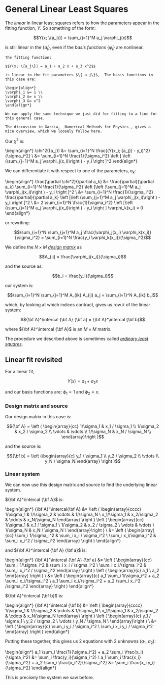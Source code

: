 # General Linear Least Squares

The _linear_ in linear least squares refers to how the parameters
appear in the fitting function, $Y$.  So something of the form:

$$Y(x; \{a_j\}) = \sum_{j=1}^M a_j \varphi_j(x)$$

is still linear in the $\{a_j\}$, even if the _basis functions_
$\{\varphi_j\}$ are nonlinear.


```{admonition} Example
The fitting function:

$$Y(x; \{a_j\}) = a_1 + a_2 x + a_3 x^2$$

is linear in the fit parameters $\{ a_j\}$,  The basis functions in this case are:

\begin{align*}
\varphi_1 &= 1 \\
\varphi_2 &= x \\
\varphi_3 &= x^2
\end{align*}

We can apply the same technique we just did for fitting to a line for this general case.
```


```{admonition} Reference
The discussion in Garcia, _Numerical Methods for Physics_, gives a nice overview, which we loosely follow here.
```

Our $\chi^2$ is:

\begin{align*}
\chi^2(\{a_j\}) &= \sum_{i=1}^N \frac{(Y(x_i; \{a_j\}) - y_i)^2}{\sigma_i^2} \\
    &= \sum_{i=1}^N \frac{1}{\sigma_i^2} \left [
          \left (\sum_{j=1}^M a_j \varphi_j(x_i)\right ) - y_i \right ]^2
\end{align*}

We can differentiate it with respect to one of the parameters, $a_k$:

\begin{align*}
\frac{\partial \chi^2}{\partial a_k}
    &= \frac{\partial}{\partial a_k}
          \sum_{i=1}^N \frac{1}{\sigma_i^2} \left [\left (\sum_{j=1}^M a_j \varphi_j(x_i)\right ) - y_i \right ]^2 \\
    &= \sum_{i=1}^N \frac{1}{\sigma_i^2}
          \frac{\partial}{\partial a_k} \left [\left (\sum_{j=1}^M a_j \varphi_j(x_i)\right ) - y_i \right ]^2 \\
    &= 2 \sum_{i=1}^N \frac{1}{\sigma_i^2} \left [\left (\sum_{j=1}^M a_j \varphi_j(x_i)\right ) - y_i \right ] \varphi_k(x_i) = 0
\end{align*}

or rewriting:

$$\sum_{i=1}^N \sum_{j=1}^M a_j \frac{\varphi_j(x_i) \varphi_k(x_i)}{\sigma_i^2} =
   \sum_{i=1}^N \frac{y_i \varphi_k(x_i)}{\sigma_i^2}$$

We define the $N\times M$ [_design matrix_](https://en.wikipedia.org/wiki/Design_matrix) as

$$A_{ij} = \frac{\varphi_j(x_i)}{\sigma_i}$$

and the source as:

$$b_i = \frac{y_i}{\sigma_i}$$

our system is:

$$\sum_{i=1}^N \sum_{j=1}^M A_{ik} A_{ij} a_j = \sum_{i=1}^N A_{ik} b_i$$

which, by looking at which indices contract, gives us row $k$ of the linear system:

$${\bf A}^\intercal {\bf A} {\bf a} = {\bf A}^\intercal {\bf b}$$

where ${\bf A}^\intercal {\bf A}$ is an $M\times M$ matrix.

The procedure we described above is sometimes called [_ordinary least
squares_](https://en.wikipedia.org/wiki/Ordinary_least_squares).


## Linear fit revisited

For a linear fit,

$$Y(x) = a_1 + a_2 x$$

and our basis functions are: $\phi_1 = 1$ and $\phi_2 = x$.

### Design matrix and source

Our design matrix in this case is:

$${\bf A} = \left ( \begin{array}{cc}
                1/\sigma_1 & x_1 / \sigma_1 \\
                1/\sigma_2 & x_2 / \sigma_2 \\
                \vdots & \vdots \\
                1/\sigma_N & x_N / \sigma_N \\
               \end{array}\right )$$

and the source is:

$${\bf b} = \left (\begin{array}{c} y_1 / \sigma_1 \\
                                    y_2 / \sigma_2 \\
                                    \vdots \\
                                    y_N / \sigma_N \end{array} \right )$$


### Linear system

We can now use this design matrix and source to find the underlying linear system.

${\bf A}^\intercal {\bf A}$ is:

\begin{align*}
{\bf A}^\intercal{\bf A} &= \left ( \begin{array}{cccc}
                            1/\sigma_1 & 1/\sigma_2 & \cdots & 1/\sigma_N \\
                            x_1/\sigma_1 & x_2/\sigma_2 & \cdots & x_N/\sigma_N \end{array} \right )
                            \left ( \begin{array}{cc}
                1/\sigma_1 & x_1 / \sigma_1 \\
                1/\sigma_2 & x_2 / \sigma_2 \\
                \vdots & \vdots \\
                1/\sigma_N & x_N / \sigma_N \\
               \end{array}\right ) \\
               &= \left ( \begin{array}{cc} \sum_i 1/\sigma_i^2 & \sum_i x_i / \sigma_i^2 \\
                                           \sum_i x_i/\sigma_i^2 & \sum_i x_i^2 / \sigma_i^2 \end{array} \right )
\end{align*}

and ${\bf A}^\intercal {\bf A} {\bf a}$ is:

\begin{align*}
{\bf A}^\intercal {\bf A} {\bf a} &=
   \left ( \begin{array}{cc} \sum_i 1/\sigma_i^2 & \sum_i x_i / \sigma_i^2 \\
                             \sum_i x_i/\sigma_i^2 & \sum_i x_i^2 / \sigma_i^2 \end{array} \right )
   \left ( \begin{array}{c} a_1 \\ a_2 \end{array} \right ) \\
   &= \left ( \begin{array}{c} a_1 \sum_i 1/\sigma_i^2 + a_2 \sum_i x_i/\sigma_i^2 \\
                               a_1 \sum_i x_i/\sigma_i^2 + a_2 \sum_i x_i^2 /\sigma_i^2 \end{array} \right )
                               \end{align*}


${\bf A}^\intercal {\bf b}$ is:

\begin{align*}
{\bf A}^\intercal {\bf b} &= \left ( \begin{array}{cccc}
                            1/\sigma_1 & 1/\sigma_2 & \cdots & 1/\sigma_N \\
                            x_1/\sigma_1 & x_2/\sigma_2 & \cdots & x_N/\sigma_N \end{array} \right )
           \left ( \begin{array}{c}
                y_1 / \sigma_1 \\
                y_2 / \sigma_2 \\
                \vdots \\
                y_N / \sigma_N \\
               \end{array}\right ) \\
               &= \left ( \begin{array}{c} \sum_i y_i / \sigma_i^2 \\
                                           \sum_i x_i y_i / \sigma_i^2 \end{array} \right )
\end{align*}

Putting these together, this gives us 2 equations with 2 unknowns ($a_1$, $a_2$):

\begin{align*}
a_1 \sum_i \frac{1}{\sigma_i^2} + a_2 \sum_i \frac{x_i}{\sigma_i^2} &= \sum_i \frac{y_i}{\sigma_i^2} \\
a_1 \sum_i \frac{x_i}{\sigma_i^2} + a_2 \sum_i \frac{x_i^2}{\sigma_i^2} &= \sum_i \frac{x_i y_i}{\sigma_i^2}
\end{align*}

This is precisely the system we saw before.
